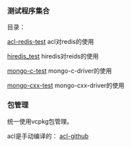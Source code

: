 ### 测试程序集合
目录：

[acl-redis-test]() acl对redis的使用

[hiredis_test]() hiredis对reids的使用

[mongo-c-test]() mongo-c-driver的使用

[mongo-cxx-test]() mongo-cxx-driver的使用


### 包管理
统一使用vcpkg包管理。

acl是手动编译的：
[acl-github](https://github.com/acl-dev/acl/tree/master/lib_acl_cpp/samples/redis)

 